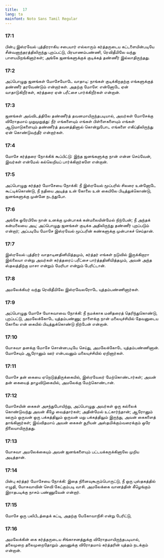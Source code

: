```yaml
---
title:  17
lang: ta
mainfont: Noto Sans Tamil Regular
---
```


###  17:1

பின்பு இஸ்ரவேல் புத்திரராகிய சபையார் எல்லாரும் கர்த்தருடைய கட்டளையின்படியே சீன்வனாந்தரத்திலிருந்து புறப்பட்டு, பிரயாணம்பண்ணி, ரெவிதீமிலே வந்து பாளயமிறங்கினார்கள்; அங்கே ஜனங்களுக்குக் குடிக்கத் தண்ணீர் இல்லாதிருந்தது.

###  17:2

அப்பொழுது ஜனங்கள் மோசேயோடே வாதாடி: நாங்கள் குடிக்கிறதற்கு எங்களுக்குத் தண்ணீர் தரவேண்டும் என்றார்கள். அதற்கு மோசே: என்னோடே ஏன் வாதாடுகிறீர்கள், கர்த்தரை ஏன் பரீட்சை பார்க்கிறீர்கள் என்றான்.

###  17:3

ஜனங்கள் அவ்விடத்திலே தண்ணீர்த் தவனமாயிருந்தபடியால், அவர்கள் மோசேக்கு விரோதமாய் முறுமுறுத்து: நீர் எங்களையும் எங்கள் பிள்ளைகளையும் எங்கள் ஆடுமாடுகளையும் தண்ணீர்த் தவனத்தினால் கொன்றுபோட எங்களை எகிப்திலிருந்து ஏன் கொண்டுவந்தீர் என்றார்கள்.

###  17:4

மோசே கர்த்தரை நோக்கிக் கூப்பிட்டு: இந்த ஜனங்களுக்கு நான் என்ன செய்வேன், இவர்கள் என்மேல் கல்லெறியப் பார்க்கிறார்களே என்றான்.

###  17:5

அப்பொழுது கர்த்தர் மோசேயை நோக்கி: நீ இஸ்ரவேல் மூப்பரில் சிலரை உன்னோடே கூட்டிக்கொண்டு, நீ நதியை அடித்த உன் கோலை உன் கையிலே பிடித்துக்கொண்டு, ஜனங்களுக்கு முன்னே நடந்துபோ.

###  17:6

அங்கே ஓரேபிலே நான் உனக்கு முன்பாகக் கன்மலையின்மேல் நிற்பேன்; நீ அந்தக் கன்மலையை அடி; அப்பொழுது ஜனங்கள் குடிக்க அதிலிருந்து தண்ணீர் புறப்படும் என்றார்; அப்படியே மோசே இஸ்ரவேல் மூப்பரின் கண்களுக்கு முன்பாகச் செய்தான்.

###  17:7

இஸ்ரவேல் புத்திரர் வாதாடினதினிமித்தமும், கர்த்தர் எங்கள் நடுவில் இருக்கிறாரா இல்லையா என்று அவர்கள் கர்த்தரைப் பரீட்சை பார்த்ததினிமித்தமும், அவன் அந்த ஸ்தலத்திற்கு மாசா என்றும் மேரிபா என்றும் பேரிட்டான்.

###  17:8

அமலேக்கியர் வந்து ரெவிதீமிலே இஸ்ரவேலரோடே யுத்தம்பண்ணினார்கள்.

###  17:9

அப்பொழுது மோசே யோசுவாவை நோக்கி: நீ நமக்காக மனிதரைத் தெரிந்துகொண்டு, புறப்பட்டு, அமலேக்கோடே யுத்தம்பண்ணு; நாளைக்கு நான் மலையுச்சியில் தேவனுடைய கோலை என் கையில் பிடித்துக்கொண்டு நிற்பேன் என்றான்.

###  17:10

யோசுவா தனக்கு மோசே சொன்னபடியே செய்து, அமலேக்கோடே யுத்தம்பண்ணினான். மோசேயும் ஆரோனும் ஊர் என்பவனும் மலையுச்சியில் ஏறினார்கள்.

###  17:11

மோசே தன் கையை ஏறெடுத்திருக்கையில், இஸ்ரவேலர் மேற்கொண்டார்கள்; அவன் தன் கையைத் தாழவிடுகையில், அமலேக்கு மேற்கொண்டான்.

###  17:12

மோசேயின் கைகள் அசந்துபோயிற்று, அப்பொழுது அவர்கள் ஒரு கல்லைக் கொண்டுவந்து அவன் கீழே வைத்தார்கள்; அதின்மேல் உட்கார்ந்தான்; ஆரோனும் ஊரும் ஒருவன் ஒரு பக்கத்திலும் ஒருவன் மறு பக்கத்திலும் இருந்து, அவன் கைகளைத் தாங்கினார்கள்; இவ்விதமாய் அவன் கைகள் சூரியன் அஸ்தமிக்கும்வரைக்கும் ஒரே நிலையாயிருந்தது.

###  17:13

யோசுவா அமலேக்கையும் அவன் ஜனங்களையும் பட்டயக்கருக்கினாலே முறிய அடித்தான்.

###  17:14

பின்பு கர்த்தர் மோசேயை நோக்கி: இதை நினைவுகூரும்பொருட்டு, நீ ஒரு புஸ்தகத்தில் எழுதி, யோசுவாவின் செவி கேட்கும்படி வாசி. அமலேக்கை வானத்தின் கீழெங்கும் இராதபடிக்கு நாசம் பண்ணுவேன் என்றார்.

###  17:15

மோசே ஒரு பலிபீடத்தைக் கட்டி, அதற்கு யேகோவாநிசி என்று பேரிட்டு,

###  17:16

அமலேக்கின் கை கர்த்தருடைய சிங்காசனத்துக்கு விரோதமாயிருந்தபடியால், தலைமுறை தலைமுறைதோறும் அவனுக்கு விரோதமாய் கர்த்தரின் யுத்தம் நடக்கும் என்றான்.

